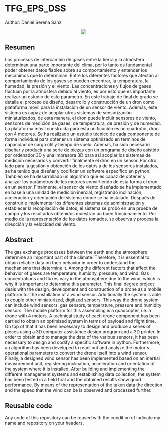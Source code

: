# TFG_EPS_DSS

Author: Daniel Serena Sanz

<p align="center">
  <img src="https://user-images.githubusercontent.com/11242898/119311790-cb1e0280-bc71-11eb-96ba-038d2c98a0e0.png">
</p>

## Resumen

Los procesos de intercambio de gases entre la tierra y la atmósfera determinan una parte importante del clima, por lo tanto es fundamental poder obtener datos fiables sobre su comportamiento y entender los mecanimos que lo determinan. Entre los diferentes factores que afectan al comportamiento de
los gases se pueden encontrar, la temperatura, la humedad, la presión y el viento. Las concentraciones
y flujos de gases fluctuan por la atmósfera debido al viento, es por esto que es importante realizar un
estudio de este parámetro.
En este trabajo de final de grado se detalla el proceso de diseño, desarrollo y construcción de
un dron como plataforma móvil para la instalación de un sensor de viento. Además, este sistema es
capaz de acoplar otros sistemas de sensorización miniaturizados, de esta manera, el dron puede incluir
sensores de viento, sensores de medición de gases, de temperatura, de presión y de humedad. La
plataforma móvil construida para esta unificación es un cuadrotor, dron con 4 motores. Se ha realizado
un estudio técnico de cada componente de forma individual para obtener un sistema optimizado en
términos de capacidad de carga útil y tiempo de vuelo. Además, ha sido necesario diseñar y producir
una serie de piezas con un programa de diseño asistido por ordenador 3D y una impresora 3D para
así acoplar los sistemas de medición necesarios y convertir finalmente el dron en un sensor. Por otro
lado para la gestión y obtención de los datos a de los sensores instalados, se ha tenido que diseñar
y codificar un software específico en python. También se ha desarrollado un algoritmo que es capaz
de obtener y analizar los parámetros de los motores convirtiendo de esta forma el dron en un sensor.
Finalmente, el sensor de viento diseñado se ha implementado en base a una unidad de medición
inercial, registrando inclinación, aceleración y orientación del sistema donde se ha instalado.
Después de construir e implementar los diferentes sistemas de administración y establecer la recopilación de datos, el sistema se probó en una prueba de campo y los resultados obtenidos muestran
un buen funcionamiento. Por medio de la representación de los datos tomados, se observa y procesa
la dirección y la velocidad del viento.


## Abstract

The gas exchange processes between the earth and the atmosphere determine an important part
of the climate. Therefore, it is essential to obtain reliable data on their behavior in order to understand
the mechanisms that determine it. Among the different factors that affect the behavior of gases are
temperature, humidity, pressure, and wind. Gas concentrations and fluxes vary in the atmosphere due
to the wind, which is why it is important to determine this parameter.
This final degree project deals with the design, development and construction of a drone as a mobile
platform for the installation of a wind sensor. Additionally the system is able to couple other miniaturized,
digitized sensors. This way the drone system can include wind sensors, gas sensors, temperature,
pressure and humidity sensors. The mobile platform for this assembling is a quadcopter, i.e. a drone
with 4 motors. A technical study of each drone component has been carried to obtain an optimized
system in terms of payload and flight time. On top of that it has been necessary to design and produce
a series of pieces using a 3D computer assistance design program and a 3D printer. In order to obtain
and to manage the data of the various sensors, it has been necessary to design and codify a specific
software in python. Furthermore, an algorithm has been developed to read-out and analyze the motor´s
operational parameters to convert the drone itself into a wind sensor. Finally, a designed wind sensor
has been implemented based on an inertial measurement unit, registering inclination, acceleration and
orientation of the system where it is installed.
After building and implementing the different management systems and establishing data collection,
the system has been tested in a field trial and the obtained results show good performance. By means
of the representation of the taken data the direction and the speed that the wind can be is observed
and processed further.


## Reusable code

Any code of this repository can be reused with the condition of indicate my name and repository on your headers.
